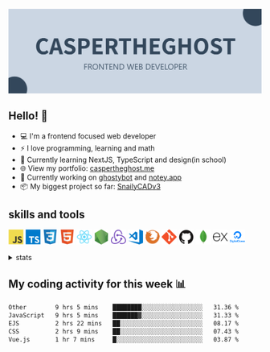 [![banner](./images/BannerImg.svg)](https://caspertheghost.me)

## Hello! 👋

- 💻 I'm a frontend focused web developer
- ⚡ I love programming, learning and math
- 🌱 Currently learning NextJS, TypeScript and design(in school)
- 🌐 View my portfolio: [caspertheghost.me](https://caspertheghost.me/)
- 💪 Currently working on [ghostybot](https://github.com/Dev-CasperTheGhost/ghostybot) and [notey.app](https://github.com/Dev-CasperTheGhost/notey.app)
- 📦 My biggest project so far: [SnailyCADv3](https://github.com/Dev-CasperTheGhost/snaily-cadv3)

## skills and tools

<code><img height="30" src="https://raw.githubusercontent.com/devicons/devicon/master/icons/javascript/javascript-original.svg"></code>
<code><img height="30" src="https://raw.githubusercontent.com/devicons/devicon/master/icons/typescript/typescript-original.svg"></code>
<code><img height="30" src="https://raw.githubusercontent.com/devicons/devicon/master/icons/css3/css3-original.svg"></code>
<code><img height="30" src="https://raw.githubusercontent.com/devicons/devicon/master/icons/html5/html5-original.svg"></code>
<code><img height="30" src="https://raw.githubusercontent.com/devicons/devicon/master/icons/react/react-original.svg"></code>
<code><img height="30" src="https://raw.githubusercontent.com/github/explore/80688e429a7d4ef2fca1e82350fe8e3517d3494d/topics/nodejs/nodejs.png"></code>
<code><img height="30" src="https://raw.githubusercontent.com/devicons/devicon/master/icons/redux/redux-original.svg"></code>
<code><img height="30" src="https://raw.githubusercontent.com/github/explore/80688e429a7d4ef2fca1e82350fe8e3517d3494d/topics/visual-studio-code/visual-studio-code.png"></code>
<code><img height="30" src="https://raw.githubusercontent.com/devicons/devicon/master/icons/firefox/firefox-plain.svg"></code>
<code><img height="30" src="https://raw.githubusercontent.com/devicons/devicon/master/icons/git/git-plain.svg"></code>
<code><img height="30" src="https://github.com/devicons/devicon/blob/master/icons/github/github-original.svg"></code>
<code><img height="30" src="https://github.com/devicons/devicon/blob/master/icons/mongodb/mongodb-original.svg"></code>
<code><img height="30" src="https://github.com/devicons/devicon/blob/master/icons/express/express-original.svg"></code>
<code><img height="30" src="./images/do_logo.svg"></code>

<details>
  <summary>stats</summary>
  
  
  ![stats](https://github-readme-stats-eight-gamma.vercel.app/api?username=ImSeelay&bg_color=00000000&include_all_commits=true&count_private=true&show_icons=true&hide_rank=false&icon_color=6381AF&text_color=f2f2f2&hide_title=true&disable_animations=true)
  
  ![langs](https://github-readme-stats-eight-gamma.vercel.app/api/top-langs?username=ImSeelay&theme=dark&include_all_commits=true&count_private=true&layout=compact&hide=lua&bg_color=00000000)
  
  [![wakatime](https://github-readme-stats-wa3h-avpqzc69j.vercel.app/api/wakatime?username=ImSeelay&layout=compact&theme=dark&langs_count=5&bg_color=00000000)](https://wakatime.com/@ImSeelay)
 </details>

## My coding activity for this week 📊

<!--START_SECTION:waka-->

```text
Other        9 hrs 5 mins    ████████░░░░░░░░░░░░░░░░░   31.36 %
JavaScript   9 hrs 5 mins    ███████▓░░░░░░░░░░░░░░░░░   31.33 %
EJS          2 hrs 22 mins   ██░░░░░░░░░░░░░░░░░░░░░░░   08.17 %
CSS          2 hrs 9 mins    ██░░░░░░░░░░░░░░░░░░░░░░░   07.43 %
Vue.js       1 hr 7 mins     █░░░░░░░░░░░░░░░░░░░░░░░░   03.87 %
```

<!--END_SECTION:waka-->
